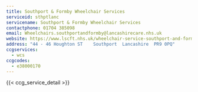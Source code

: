 ```yaml
---
title: Southport & Formby Wheelchair Services
serviceid: sthptlanc
servicename: Southport & Formby Wheelchair Services
contactphone: 01704 385098
email: Wheelchairs.southportandformby@lancashirecare.nhs.uk
website: https://www.lscft.nhs.uk/wheelchair-service-southport-and-formby
address: "44 - 46 Houghton ST    Southport  Lancashire  PR9 0PQ"
ccgservices:
  - wcs
ccgcodes:
  - e38000170
---
```


{{< ccg_service_detail >}}

